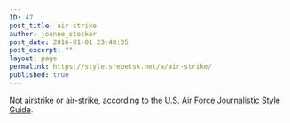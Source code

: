 ```yaml
---
ID: 47
post_title: air strike
author: joanne_stocker
post_date: 2016-01-01 23:48:35
post_excerpt: ""
layout: page
permalink: https://style.srepetsk.net/a/air-strike/
published: true
---
```

Not airstrike or air-strike, according to the <a href="http://www.af.mil/portals/1/documents/homepage/afjournalisticstyleguidedecember2013.pdf" target="_blank">U.S. Air Force Journalistic Style Guide</a>.
